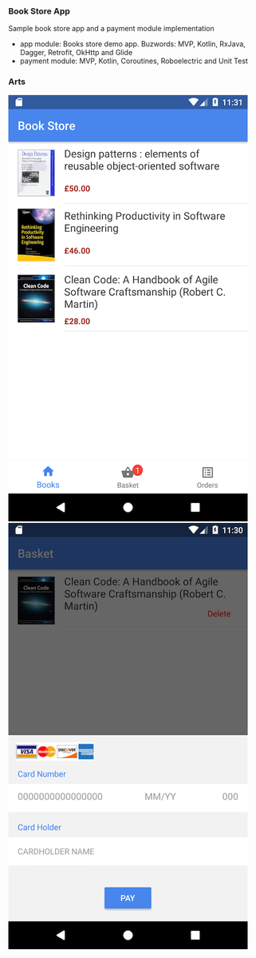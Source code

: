 ### Book Store App
Sample book store app and a payment module implementation

* app module: Books store demo app. Buzwords: MVP, Kotlin, RxJava, Dagger, Retrofit, OkHttp and Glide
* payment module: MVP, Kotlin, Coroutines, Roboelectric and Unit Test

### Arts

![Books](https://github.com/fatihsokmen/book-store-app/blob/master/arts/books.png?raw=true)
![Pay](https://github.com/fatihsokmen/book-store-app/blob/master/arts/pay.png?raw=true)


